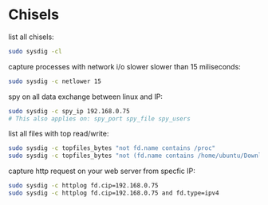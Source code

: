 # Chisels

list all chisels:
```bash
sudo sysdig -cl
```

capture processes with network i/o slower slower than 15 miliseconds:
```bash
sudo sysdig -c netlower 15
```

spy on all data exchange between linux and IP:
```bash
sudo sysdig -c spy_ip 192.168.0.75
# This also applies on: spy_port spy_file spy_users
```

list all files with top read/write:
```bash
sudo sysdig -c topfiles_bytes "not fd.name contains /proc"
sudo sysdig -c topfiles_bytes "not (fd.name contains /home/ubuntu/Download or fd.name contains /home/ubuntu/Documents)"
```

capture http request on your web server from specfic IP:
```bash
sudo sysdig -c httplog fd.cip=192.168.0.75
sudo sysdig -c httplog fd.cip=192.168.0.75 and fd.type=ipv4
```

